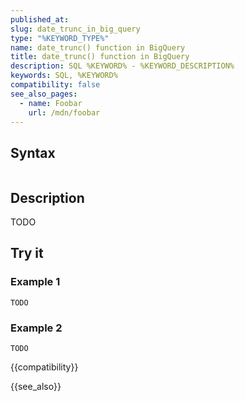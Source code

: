```yaml
---
published_at:
slug: date_trunc_in_big_query
type: "%KEYWORD_TYPE%"
name: date_trunc() function in BigQuery
title: date_trunc() function in BigQuery
description: SQL %KEYWORD% - %KEYWORD_DESCRIPTION%
keywords: SQL, %KEYWORD%
compatibility: false
see_also_pages:
  - name: Foobar
    url: /mdn/foobar
---
```


## Syntax

~~~pgsql
~~~

## Description

TODO

## Try it

### Example 1

~~~pgsql
TODO
~~~

### Example 2

~~~pgsql
TODO
~~~

{{compatibility}}

{{see_also}}
